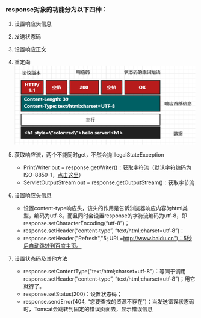 ### response对象的功能分为以下四种：
1. 设置响应头信息 
2. 发送状态码 
3. 设置响应正文
4. 重定向
![response报文格式.png](../../res/imgs/response报文格式.png)

1. 获取响应流，两个不能同时get，不然会抛IllegalStateException
    - PrintWriter out = response.getWriter()：获取字符流（默认字符编码为ISO-8859-1，[点击这里](003-解决乱码.md)）
    - ServletOutputStream out = response.getOutputStream()：获取字节流

2. 设置响应头信息
    - 设置content-type响应头，该头的作用是告诉浏览器响应内容为html类型，编码为utf-8。而且同时会设置response的字符流编码为utf-8，即response.setCharacterEncoding(“utf-8”)；
    - response.setHeader(“content-type”, “text/html;charset=utf-8”)：
    - response.setHeader("Refresh","5; URL=http://www.baidu.cn")：5秒后自动跳转到百度主页。

3. 设置状态码及其他方法
    - response.setContentType("text/html;charset=utf-8")：等同于调用response.setHeader(“content-type”, “text/html;charset=utf-8”)；用它就行了。
    - response.setStatus(200)：设置状态码； 
    - response.sendError(404, “您要查找的资源不存在”)：当发送错误状态码时，Tomcat会跳转到固定的错误页面去，显示错误信息